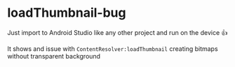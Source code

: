 # loadThumbnail-bug

Just import to Android Studio like any other project and run on the device 👍

It shows and issue with `ContentResolver:loadThumbnail` creating bitmaps without transparent background
